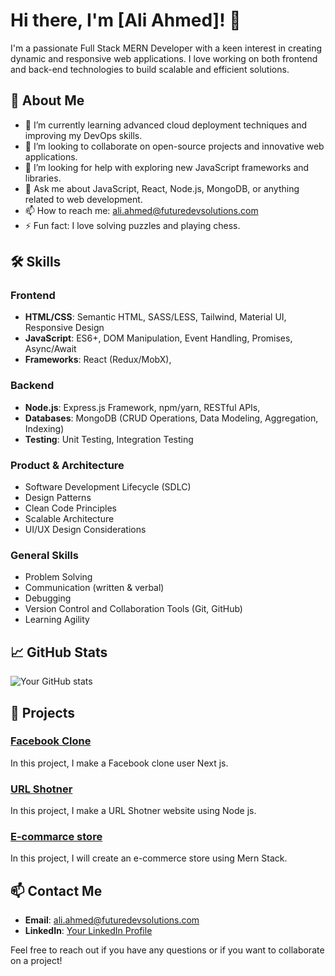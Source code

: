 # Hi there, I'm [Ali Ahmed]! 👋

I'm a passionate Full Stack MERN Developer with a keen interest in creating dynamic and responsive web applications. I love working on both frontend and back-end technologies to build scalable and efficient solutions.

## 🚀 About Me

- 🌱 I’m currently learning advanced cloud deployment techniques and improving my DevOps skills.
- 👯 I’m looking to collaborate on open-source projects and innovative web applications.
- 🤔 I’m looking for help with exploring new JavaScript frameworks and libraries.
- 💬 Ask me about JavaScript, React, Node.js, MongoDB, or anything related to web development.
- 📫 How to reach me: [ali.ahmed@futuredevsolutions.com](mailto:ali.ahmed@futuredevsolutions.com)
- ⚡ Fun fact: I love solving puzzles and playing chess.

## 🛠️ Skills

### Frontend
- **HTML/CSS**: Semantic HTML, SASS/LESS, Tailwind, Material UI, Responsive Design
- **JavaScript**: ES6+, DOM Manipulation, Event Handling, Promises, Async/Await
- **Frameworks**: React (Redux/MobX), 

### Backend
- **Node.js**: Express.js Framework, npm/yarn, RESTful APIs,
- **Databases**: MongoDB (CRUD Operations, Data Modeling, Aggregation, Indexing)
- **Testing**: Unit Testing, Integration Testing


### Product & Architecture
- Software Development Lifecycle (SDLC)
- Design Patterns
- Clean Code Principles
- Scalable Architecture
- UI/UX Design Considerations

### General Skills
- Problem Solving
- Communication (written & verbal)
- Debugging
- Version Control and Collaboration Tools (Git, GitHub)
- Learning Agility

## 📈 GitHub Stats

![Your GitHub stats](https://github-readme-stats.vercel.app/api?aliahmed247=your-github-aliahmed247&show_icons=true&hide_title=true)

## 📂 Projects

### [Facebook Clone](https://github.com/aliahmed347/facebook_clone_next-js)
In this project, I make a Facebook clone user Next js.

### [URL Shotner](https://github.com/aliahmed347/ulr_shotner_application_with_node-js)
In this project, I make a URL Shotner website using Node js.

### [E-commarce store](https://github.com/aliahmed347/complete_e-commerc_store_in_mern_stack)
In this project, I will create an e-commerce store using Mern Stack.

## 📫 Contact Me

- **Email**: [ali.ahmed@futuredevsolutions.com](mailto:ali.ahmed@futuredevsolutions.com)
- **LinkedIn**: [Your LinkedIn Profile](https://www.linkedin.com/in/aliahmed347/)

Feel free to reach out if you have any questions or if you want to collaborate on a project!
